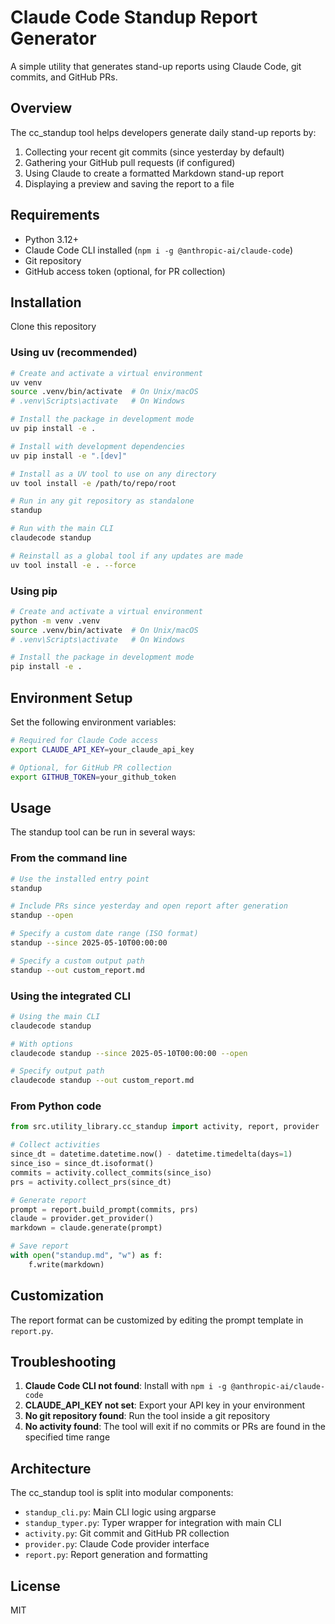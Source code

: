 # Claude Code Standup Report Generator

A simple utility that generates stand-up reports using Claude Code, git commits, and GitHub PRs.

## Overview

The cc_standup tool helps developers generate daily stand-up reports by:

1. Collecting your recent git commits (since yesterday by default)
2. Gathering your GitHub pull requests (if configured)
3. Using Claude to create a formatted Markdown stand-up report
4. Displaying a preview and saving the report to a file

## Requirements

- Python 3.12+
- Claude Code CLI installed (`npm i -g @anthropic-ai/claude-code`)
- Git repository
- GitHub access token (optional, for PR collection)

## Installation

Clone this repository

### Using uv (recommended)

```bash
# Create and activate a virtual environment
uv venv
source .venv/bin/activate  # On Unix/macOS
# .venv\Scripts\activate   # On Windows

# Install the package in development mode
uv pip install -e .

# Install with development dependencies
uv pip install -e ".[dev]"

# Install as a UV tool to use on any directory
uv tool install -e /path/to/repo/root

# Run in any git repository as standalone
standup

# Run with the main CLI
claudecode standup

# Reinstall as a global tool if any updates are made
uv tool install -e . --force
```

### Using pip

```bash
# Create and activate a virtual environment
python -m venv .venv
source .venv/bin/activate  # On Unix/macOS
# .venv\Scripts\activate   # On Windows

# Install the package in development mode
pip install -e .
```

## Environment Setup

Set the following environment variables:

```bash
# Required for Claude Code access
export CLAUDE_API_KEY=your_claude_api_key

# Optional, for GitHub PR collection
export GITHUB_TOKEN=your_github_token
```

## Usage

The standup tool can be run in several ways:

### From the command line

```bash
# Use the installed entry point
standup

# Include PRs since yesterday and open report after generation
standup --open

# Specify a custom date range (ISO format)
standup --since 2025-05-10T00:00:00

# Specify a custom output path
standup --out custom_report.md
```

### Using the integrated CLI

```bash
# Using the main CLI
claudecode standup

# With options
claudecode standup --since 2025-05-10T00:00:00 --open

# Specify output path
claudecode standup --out custom_report.md
```

### From Python code

```python
from src.utility_library.cc_standup import activity, report, provider

# Collect activities
since_dt = datetime.datetime.now() - datetime.timedelta(days=1)
since_iso = since_dt.isoformat()
commits = activity.collect_commits(since_iso)
prs = activity.collect_prs(since_dt)

# Generate report
prompt = report.build_prompt(commits, prs)
claude = provider.get_provider()
markdown = claude.generate(prompt)

# Save report
with open("standup.md", "w") as f:
    f.write(markdown)
```

## Customization

The report format can be customized by editing the prompt template in `report.py`.

## Troubleshooting

1. **Claude Code CLI not found**: Install with `npm i -g @anthropic-ai/claude-code`
2. **CLAUDE_API_KEY not set**: Export your API key in your environment
3. **No git repository found**: Run the tool inside a git repository
4. **No activity found**: The tool will exit if no commits or PRs are found in the specified time range

## Architecture

The cc_standup tool is split into modular components:

- `standup_cli.py`: Main CLI logic using argparse
- `standup_typer.py`: Typer wrapper for integration with main CLI
- `activity.py`: Git commit and GitHub PR collection
- `provider.py`: Claude Code provider interface
- `report.py`: Report generation and formatting

## License

MIT
